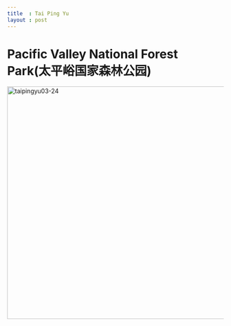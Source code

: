 ```yaml
---
title  : Tai Ping Yu
layout : post
---
```


Pacific Valley National Forest Park(太平峪国家森林公园)
================

<a href="http://www.flickr.com/photos/yuefengchen/6867736462/" title="Flickr  chenyuefeng  taipingyu03-24"><img src="http://farm8.staticflickr.com/7106/6867736462_86cc9cfcbc_b.jpg" width="720" height="540" alt="taipingyu03-24"></a>
